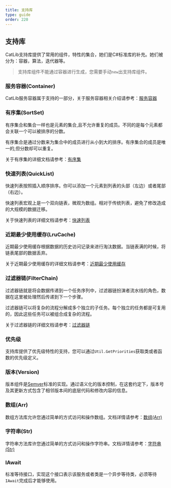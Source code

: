 ```yaml
---
title: 支持库
type: guide
order: 220
---
```


## 支持库

CatLib支持库提供了常用的组件，特性的集合，她们是C#标准库的补充。她们被分为：容器，算法，迭代器等。

> 支持库组件不能通过容器进行生成，您需要手动`new`出支持库组件。

### 服务容器(Container)

CatLib服务容器属于支持的一部分，关于服务容器相关介绍请参考：[服务容器](container.html)

### 有序集(SortSet)

有序集合和集合一样也是元素的集合,且不允许重复的成员。不同的是每个元素都会关联一个可以被排序的分数。

有序集合是通过分数来为集合中的成员进行从小到大的排序。有序集合的成员是唯一的,但分数却可以重复。

关于有序集的详细文档请参考：[有序集](/v1/detail/stl/sortset.html)

### 快速列表(QuickList)

快速列表按照插入顺序排序。你可以添加一个元素到列表的头部（左边）或者尾部（右边）。

快速列表宏观上是一个双向链表，微观为数组。相对于传统列表，避免了修改造成的大规模的数据迁移。

关于快速列表的详细文档请参考：[快速列表](/v1/detail/stl/quicklist.html)

### 近期最少使用缓存(LruCache)

近期最少使用缓存根据数据的历史访问记录来进行淘汰数据。当链表满的时候，将链表尾部的数据丢弃。

关于近期最少使用缓存的详细文档请参考：[近期最少使用缓存](/v1/detail/stl/lrucache.html)

### 过滤器链(FilterChain)

过滤器链就是将会数据传递到一个任务序列中，过滤器链扮演者流水线的角色，数据在这里被处理然后传递到下一个步骤。

过滤器链可以将复杂的流程分解成多个独立的子任务。每个独立的任务都是可复用的，因此这些任务可以被组合成复杂的流程。

关于过滤器链的详细文档请参考：[过滤器链](/v1/detail/stl/filterchain.html)

### 优先级

支持库提供了优先级特性的支持，您可以通过`Util.GetPriorities`获取类或者函数的优先级定义。

### 版本(Version)

版本组件是[Semver](http://semver.org)标准的实现。通过语义化的版本控制，在这套约定下，版本号及其更新方式包含了相邻版本间的底层代码和修改内容的信息。

### 数组(Arr)

数组方法库允许您通过简单的方式访问和操作数组。文档详情请参考：[数组(Arr)](/v1/detail/support/arr.html)

### 字符串(Str)

字符串方法库许您通过简单的方式访问和操作字符串。文档详情请参考：[字符串(Str)](/v1/detail/support/str.html)

### IAwait

标准等待接口，实现这个接口表示该服务或者类是一个异步等待类，必须等待`IAwait`完成后才能够使用。
